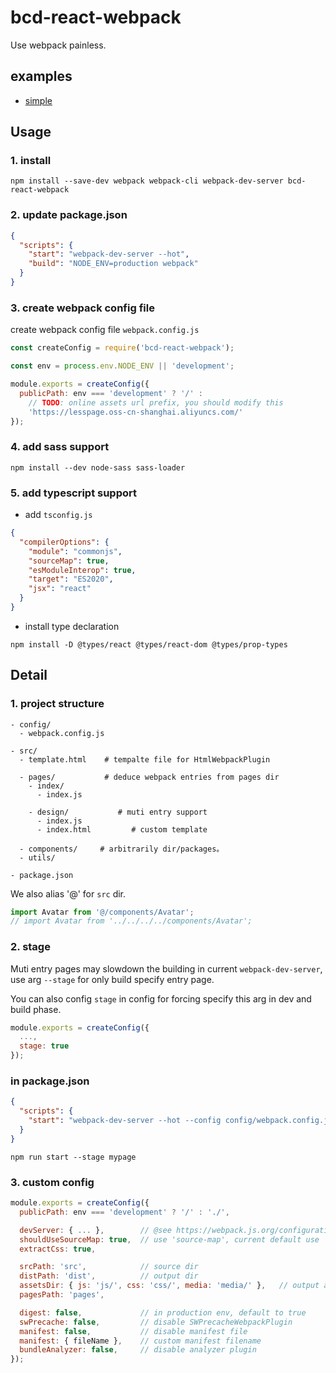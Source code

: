 # bcd-react-webpack

Use webpack painless.


## examples

- [simple](../../examples/webpack)


## Usage


### 1. install

```shell
npm install --save-dev webpack webpack-cli webpack-dev-server bcd-react-webpack
```


### 2. update package.json

```json
{
  "scripts": {
    "start": "webpack-dev-server --hot",
    "build": "NODE_ENV=production webpack"
  }
}
```

### 3. create webpack config file

create webpack config file `webpack.config.js`


```js
const createConfig = require('bcd-react-webpack');

const env = process.env.NODE_ENV || 'development';

module.exports = createConfig({
  publicPath: env === 'development' ? '/' :
    // TODO: online assets url prefix, you should modify this
    'https://lesspage.oss-cn-shanghai.aliyuncs.com/'
});
```

### 4. add sass support

```
npm install --dev node-sass sass-loader
```

### 5. add typescript support

- add `tsconfig.js`

```json
{
  "compilerOptions": {
    "module": "commonjs",
    "sourceMap": true,
    "esModuleInterop": true,
    "target": "ES2020",
    "jsx": "react"
  }
}
```

- install type declaration

```
npm install -D @types/react @types/react-dom @types/prop-types
```

## Detail

### 1. project structure

```
- config/
  - webpack.config.js

- src/
  - template.html    # tempalte file for HtmlWebpackPlugin

  - pages/           # deduce webpack entries from pages dir
    - index/
      - index.js

    - design/           # muti entry support
      - index.js
      - index.html         # custom template

  - components/     # arbitrarily dir/packages。
  - utils/

- package.json
```

We also alias '@' for `src` dir.

```js
import Avatar from '@/components/Avatar';
// import Avatar from '../../../../components/Avatar';
```


### 2. stage

Muti entry pages may slowdown the building in current `webpack-dev-server`,
use arg `--stage` for only build specify entry page.

You can also config `stage` in config for forcing specify this arg in dev and build phase.

```js
module.exports = createConfig({
  ...,
  stage: true
});
```

### in package.json

```json
{
  "scripts": {
    "start": "webpack-dev-server --hot --config config/webpack.config.js"
  }
}
```

```shell
npm run start --stage mypage
```


### 3. custom config


```js
module.exports = createConfig({
  publicPath: env === 'development' ? '/' : './',

  devServer: { ... },        // @see https://webpack.js.org/configuration/dev-server/
  shouldUseSourceMap: true,  // use 'source-map', current default use 'cheap-module-source-map'
  extractCss: true,

  srcPath: 'src',            // source dir
  distPath: 'dist',          // output dir
  assetsDir: { js: 'js/', css: 'css/', media: 'media/' },   // output assets dir
  pagesPath: 'pages',

  digest: false,             // in production env, default to true
  swPrecache: false,         // disable SWPrecacheWebpackPlugin
  manifest: false,           // disable manifest file
  manifest: { fileName },    // custom manifest filename
  bundleAnalyzer: false,     // disable analyzer plugin
});
```
